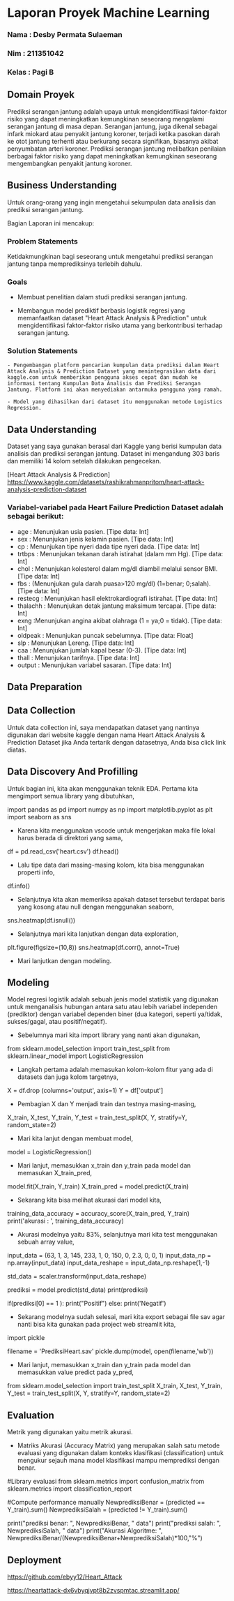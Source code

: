# Laporan Proyek Machine Learning

### Nama : Desby Permata Sulaeman
### Nim : 211351042
### Kelas : Pagi B

## Domain Proyek

Prediksi serangan jantung adalah upaya untuk mengidentifikasi faktor-faktor risiko yang dapat meningkatkan kemungkinan seseorang mengalami serangan jantung di masa depan. Serangan jantung, juga dikenal sebagai infark miokard atau penyakit jantung koroner, terjadi ketika pasokan darah ke otot jantung terhenti atau berkurang secara signifikan, biasanya akibat penyumbatan arteri koroner. Prediksi serangan jantung melibatkan penilaian berbagai faktor risiko yang dapat meningkatkan kemungkinan seseorang mengembangkan penyakit jantung koroner.

## Business Understanding

Untuk orang-orang yang ingin mengetahui sekumpulan data analisis dan prediksi serangan jantung.

Bagian Laporan ini mencakup:

### Problem Statements

Ketidakmungkinan bagi seseorang untuk mengetahui prediksi serangan jantung tanpa memprediksinya terlebih dahulu.

### Goals

- Membuat penelitian dalam studi prediksi serangan jantung.

-  Membangun model prediktif berbasis logistik regresi yang memanfaatkan dataset "Heart Attack Analysis & Prediction" untuk mengidentifikasi faktor-faktor risiko utama yang berkontribusi terhadap serangan jantung.

### Solution Statements

    - Pengembangan platform pencarian kumpulan data prediksi dalam Heart Attack Analysis & Prediction Dataset yang menintegrasikan data dari kaggle.com untuk memberikan pengguna akses cepat dan mudah ke informasi tentang Kumpulan Data Analisis dan Prediksi Serangan Jantung. Platform ini akan menyediakan antarmuka pengguna yang ramah.

    - Model yang dihasilkan dari dataset itu menggunakan metode Logistics Regression.
    

## Data Understanding

Dataset yang saya gunakan berasal dari Kaggle yang berisi kumpulan data analisis dan prediksi serangan jantung. Dataset ini mengandung 303 baris dan memiliki 14 kolom setelah dilakukan pengecekan.

[Heart Attack Analysis & Prediction]
https://www.kaggle.com/datasets/rashikrahmanpritom/heart-attack-analysis-prediction-dataset

### Variabel-variabel pada Heart Failure Prediction Dataset adalah sebagai berikut:
- age       : Menunjukan usia pasien. [Tipe data: Int]
- sex       : Menunjukan jenis kelamin pasien. [Tipe data: Int]
- cp        : Menunjukan tipe nyeri dada tipe nyeri dada. [Tipe data: Int]
- trtbps    : Menunjukan tekanan darah istirahat (dalam mm Hg). [Tipe data: Int]
- chol      : Menunjukan kolesterol dalam mg/dl diambil melalui sensor BMI. [Tipe data: Int]
- fbs       : (Menunjukan gula darah puasa>120 mg/dl) (1=benar; 0;salah). [Tipe data: Int]
- restecg   : Menunjukan hasil elektrokardiografi istirahat. [Tipe data: Int]
- thalachh  : Menunjukan detak jantung maksimum tercapai. [Tipe data: Int]
- exng      :Menunjukan angina akibat olahraga (1 = ya;0 = tidak). [Tipe data: Int]
- oldpeak   : Menunjukan puncak sebelumnya. [Tipe data: Float]
- slp       : Menunjukan Lereng. [Tipe data: Int]
- caa       : Menunjukan jumlah kapal besar (0-3). [Tipe data: Int]
- thall     : Menunjukan tarifnya. [Tipe data: Int]
- output    : Menunjukan variabel sasaran. [Tipe data: Int]

## Data Preparation

## Data Collection

Untuk data collection ini, saya mendapatkan dataset yang nantinya digunakan dari website kaggle dengan nama Heart Attack Analysis & Prediction Dataset jika Anda tertarik dengan datasetnya, Anda bisa click link diatas.

## Data Discovery And Profilling

Untuk bagian ini, kita akan menggunakan teknik EDA.
Pertama kita mengimport semua library yang dibutuhkan,

import pandas as pd
import numpy as np
import matplotlib.pyplot as plt
import seaborn as sns

- Karena kita menggunakan vscode untuk mengerjakan maka file lokal harus berada di direktori yang sama,

df = pd.read_csv('heart.csv')
df.head()

- Lalu tipe data dari masing-masing kolom, kita bisa menggunakan properti info,

df.info()

- Selanjutnya kita akan memeriksa apakah dataset tersebut terdapat baris yang kosong atau null dengan menggunakan seaborn,

sns.heatmap(df.isnull())

- Selanjutnya mari kita lanjutkan dengan data exploration,

plt.figure(figsize=(10,8))
sns.heatmap(df.corr(), annot=True)

- Mari lanjutkan dengan modeling.

## Modeling

Model regresi logistik adalah sebuah jenis model statistik yang digunakan untuk menganalisis hubungan antara satu atau lebih variabel independen (prediktor) dengan variabel dependen biner (dua kategori, seperti ya/tidak, sukses/gagal, atau positif/negatif).

- Sebelumnya mari kita import library yang nanti akan digunakan,

from sklearn.model_selection import train_test_split
from sklearn.linear_model import LogisticRegression

- Langkah pertama adalah memasukan kolom-kolom fitur yang ada di datasets dan juga kolom targetnya,

X = df.drop (columns='output', axis=1)
Y = df['output']

- Pembagian X dan Y menjadi train dan testnya masing-masing,

X_train, X_test, Y_train, Y_test = train_test_split(X, Y, stratify=Y, random_state=2)

- Mari kita lanjut dengan membuat model,

model = LogisticRegression()

- Mari lanjut, memasukkan x_train dan y_train pada model dan memasukan X_train_pred,

model.fit(X_train, Y_train)
X_train_pred = model.predict(X_train)

- Sekarang kita bisa melihat akurasi dari model kita,

training_data_accuracy = accuracy_score(X_train_pred, Y_train)
print('akurasi : ', training_data_accuracy)

- Akurasi modelnya yaitu 83%, selanjutnya mari kita test menggunakan sebuah array value, 

input_data = (63, 1, 3, 145, 233, 1, 0, 150, 0, 2.3, 0, 0, 1)
input_data_np = np.array(input_data)
input_data_reshape = input_data_np.reshape(1,-1)

std_data = scaler.transform(input_data_reshape)

prediksi = model.predict(std_data)
print(prediksi)

if(prediksi[0] == 1 ):
    print("Positif")
else:
    print('Negatif')

- Sekarang modelnya sudah selesai, mari kita export sebagai file sav agar nanti bisa kita gunakan pada project web streamlit kita,

import pickle

filename = 'PrediksiHeart.sav'
pickle.dump(model, open(filename,'wb'))

- Mari lanjut, memasukkan x_train dan y_train pada model dan memasukkan value predict pada y_pred,

from sklearn.model_selection import train_test_split
X_train, X_test, Y_train, Y_test = train_test_split(X, Y, stratify=Y, random_state=2)

## Evaluation

Metrik yang digunakan yaitu metrik akurasi.

- Matriks Akurasi (Accuracy Matrix) yang merupakan salah satu metode evaluasi yang digunakan dalam konteks klasifikasi (classification) untuk mengukur sejauh mana model klasifikasi mampu memprediksi dengan benar.

#Library evaluasi
from sklearn.metrics import confusion_matrix
from sklearn.metrics import classification_report

#Compute performance manually
NewprediksiBenar = (predicted == Y_train).sum()
NewprediksiSalah = (predicted != Y_train).sum()

print("prediksi benar: ", NewprediksiBenar, " data")
print("prediksi salah: ", NewprediksiSalah, " data")
print("Akurasi Algoritme: ", NewprediksiBenar/(NewprediksiBenar+NewprediksiSalah)*100,"%") 

## Deployment

https://github.com/ebyy12/Heart_Attack

https://heartattack-dx6vbyqjvpt8b2zvspmtac.streamlit.app/
